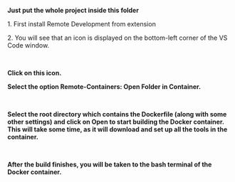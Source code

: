 <strong>Just put the whole project inside this folder</strong>

<p>1. First install Remote Development from extension</p>

<p>2. You will see that an icon is displayed on the bottom-left corner of the VS Code window.</p>
&nbsp;&nbsp;&nbsp;&nbsp;

<strong>Click on this icon.<strong>

<p>Select the option Remote-Containers: Open Folder in Container.</p>
&nbsp;&nbsp;

<p>Select the root directory which contains the Dockerfile (along with some other settings) and click on Open to start building the Docker container. This will take some time, as it will download and set up all the tools in the container.</p>

&nbsp;&nbsp;&nbsp;

<p>After the build finishes, you will be taken to the bash terminal of the Docker container.</p>